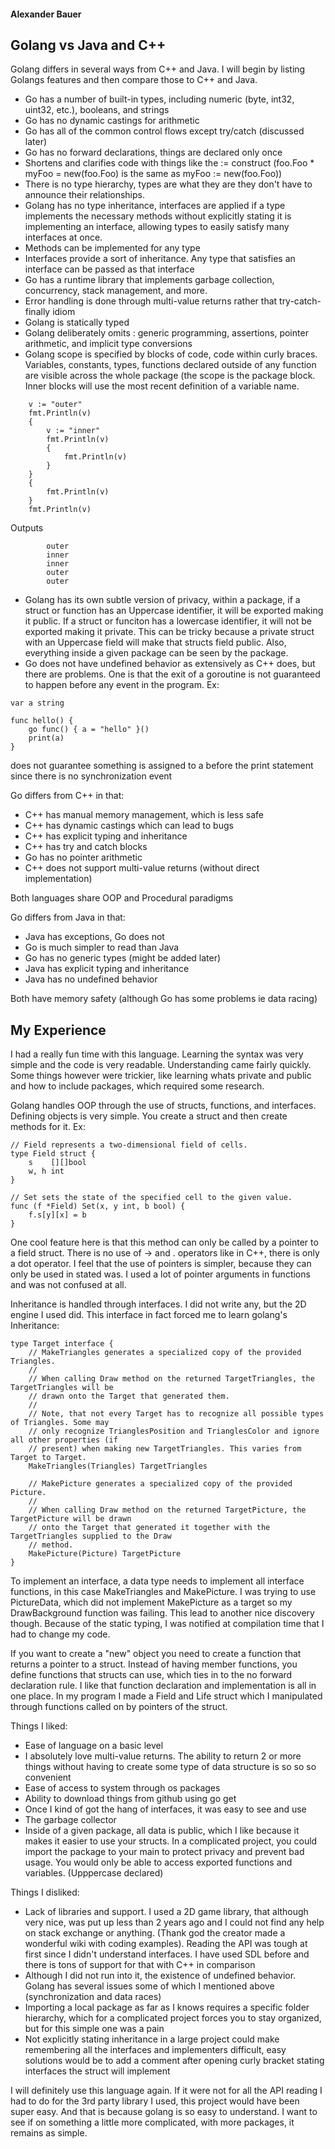 #### Alexander Bauer

## Golang vs Java and C++

Golang differs in several ways from C++ and Java. I will begin by listing Golangs features and then compare those to C++ and Java.
* Go has a number of built-in types, including numeric (byte, int32, uint32, etc.), booleans, and strings
* Go has no dynamic castings for arithmetic
* Go has all of the common control flows except try/catch (discussed later)
* Go has no forward declarations, things are declared only once
* Shortens and clarifies code with things like the := construct (foo.Foo * myFoo = new(foo.Foo) is the same as myFoo := new(foo.Foo))
* There is no type hierarchy, types are what they are they don't have to announce their relationships.
* Golang has no type inheritance, interfaces are applied if a type implements the necessary methods without explicitly stating it is implementing an interface, allowing types to easily satisfy many interfaces at once.
* Methods can be implemented for any type
* Interfaces provide a sort of inheritance. Any type that satisfies an interface can be passed as that interface
* Go has a runtime library that implements garbage collection, concurrency, stack management, and more.
* Error handling is done through multi-value returns rather that try-catch-finally idiom
* Golang is statically typed
* Golang deliberately omits : generic programming, assertions, pointer arithmetic, and implicit type conversions
* Golang scope is specified by blocks of code, code within curly braces. Variables, constants, types, functions declared outside of any function are visible across the whole package (the scope is the package block. Inner blocks will use the most recent definition of a variable name.

```
    v := "outer"
    fmt.Println(v)
    {
        v := "inner"
        fmt.Println(v)
        {
            fmt.Println(v)
        }
    }
    {
        fmt.Println(v)
    }
    fmt.Println(v)
```
Outputs

```
        outer
        inner
        inner
        outer
        outer
```

* Golang has its own subtle version of privacy, within a package, if a struct or function has an Uppercase identifier, it will be exported making it public. If a struct or funciton has a lowercase identifier, it will not be exported making it private. This can be tricky because a private struct with an Uppercase field will make that structs field public. Also, everything inside a given package can be seen by the package.
* Go does not have undefined behavior as extensively as C++ does, but there are problems. One is that the exit of a goroutine is not guaranteed to happen before any event in the program. Ex:

```
var a string

func hello() {
	go func() { a = "hello" }()
	print(a)
}
```

does not guarantee something is assigned to a before the print statement since there is no synchronization event

Go differs from C++ in that:
* C++ has manual memory management, which is less safe
* C++ has dynamic castings which can lead to bugs
* C++ has explicit typing and inheritance
* C++ has try and catch blocks
* Go has no pointer arithmetic
* C++ does not support multi-value returns (without direct implementation)

Both languages share OOP and Procedural paradigms

Go differs from Java in that:
* Java has exceptions, Go does not
* Go is much simpler to read than Java
* Go has no generic types (might be added later)
* Java has explicit typing and inheritance
* Java has no undefined behavior

Both have memory safety (although Go has some problems ie data racing)

## My Experience
I had a really fun time with this language. Learning the syntax was very simple and the code is very readable. Understanding came fairly quickly. Some things however were trickier, like learning whats private and public and how to include packages, which required some research.

Golang handles OOP through the use of structs, functions, and interfaces. Defining objects is very simple. You create a struct and then create methods for it. Ex:

```
// Field represents a two-dimensional field of cells.
type Field struct {
	s    [][]bool
	w, h int
}

// Set sets the state of the specified cell to the given value.
func (f *Field) Set(x, y int, b bool) {
	f.s[y][x] = b
}
```

One cool feature here is that this method can only be called by a pointer to a field struct. There is no use of -> and . operators like in C++, there is only a dot operator. I feel that the use of pointers is simpler, because they can only be used in stated was. I used a lot of pointer arguments in functions and was not confused at all.

Inheritance is handled through interfaces. I did not write any, but the 2D engine I used did. This interface in fact forced me to learn golang's Inheritance:

```
type Target interface {
    // MakeTriangles generates a specialized copy of the provided Triangles.
    //
    // When calling Draw method on the returned TargetTriangles, the TargetTriangles will be
    // drawn onto the Target that generated them.
    //
    // Note, that not every Target has to recognize all possible types of Triangles. Some may
    // only recognize TrianglesPosition and TrianglesColor and ignore all other properties (if
    // present) when making new TargetTriangles. This varies from Target to Target.
    MakeTriangles(Triangles) TargetTriangles

    // MakePicture generates a specialized copy of the provided Picture.
    //
    // When calling Draw method on the returned TargetPicture, the TargetPicture will be drawn
    // onto the Target that generated it together with the TargetTriangles supplied to the Draw
    // method.
    MakePicture(Picture) TargetPicture
}
```

To implement an interface, a data type needs to implement all interface functions, in this case MakeTriangles and MakePicture. I was trying to use PictureData, which did not implement MakePicture as a target so my DrawBackground function was failing. This lead to another nice discovery though. Because of the static typing, I was notified at compilation time that I had to change my code.

If you want to create a "new" object you need to create a function that returns a pointer to a struct. Instead of having member functions, you define functions that structs can use, which ties in to the no forward declaration rule. I like that function declaration and implementation is all in one place. In my program I made a Field and Life struct which I manipulated through functions called on by pointers of the struct.

Things I liked:
* Ease of language on a basic level
* I absolutely love multi-value returns. The ability to return 2 or more things without having to create some type of data structure is so so so convenient
* Ease of access to system through os packages
* Ability to download things from github using go get
* Once I kind of got the hang of interfaces, it was easy to see and use
* The garbage collector
* Inside of a given package, all data is public, which I like because it makes it easier to use your structs. In a complicated project, you could import the package to your main to protect privacy and prevent bad usage. You would only be able to access exported functions and variables. (Upppercase declared)

Things I disliked:
* Lack of libraries and support. I used a 2D game library, that although very nice, was put up less than 2 years ago and I could not find any help on stack exchange or anything. (Thank god the creator made a wonderful wiki with coding examples). Reading the API was tough at first since I didn't understand interfaces. I have used SDL before and there is tons of support for that with C++ in comparison
* Although I did not run into it, the existence of undefined behavior. Golang has several issues some of which I mentioned above (synchronization and data races)
* Importing a local package as far as I knows requires a specific folder hierarchy, which for a complicated project forces you to stay organized, but for this simple one was a pain
* Not explicitly stating inheritance in a large project could make remembering all the interfaces and implementers difficult, easy solutions would be to add a comment after opening curly bracket stating interfaces the struct will implement

I will definitely use this language again. If it were not for all the API reading I had to do for the 3rd party library I used, this project would have been super easy. And that is because golang is so easy to understand. I want to see if on something a little more complicated, with more packages, it remains as simple.
